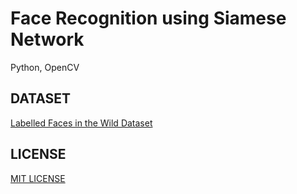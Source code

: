 # Face Recognition using Siamese Network
Python, OpenCV

## DATASET
[Labelled Faces in the Wild Dataset](http://vis-www.cs.umass.edu/lfw/#download)

## LICENSE
[MIT LICENSE](LICENSE)
